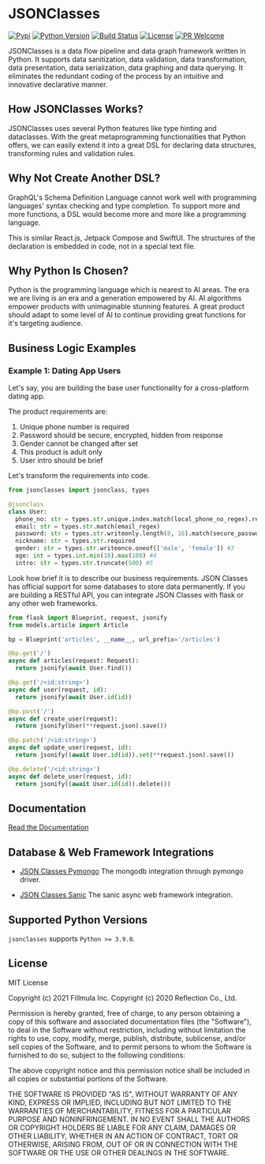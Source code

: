 JSONClasses
===========
[![Pypi][pypi-image]][pypi-url]
[![Python Version][python-image]][python-url]
[![Build Status][travis-image]][travis-url]
[![License][license-image]][license-url]
[![PR Welcome][pr-image]][pr-url]

JSONClasses is a data flow pipeline and data graph framework written in Python.
It supports data sanitization, data validation, data transformation, data
presentation, data serialization, data graphing and data querying. It
eliminates the redundant coding of the process by an intuitive and innovative
declarative manner.

## How JSONClasses Works?

JSONClasses uses several Python features like type hinting and dataclasses.
With the great metaprogramming functionalities that Python offers, we can
easily extend it into a great DSL for declaring data structures, transforming
rules and validation rules.

## Why Not Create Another DSL?

GraphQL's Schema Definition Language cannot work well with programming
languages' syntax checking and type completion. To support more and more
functions, a DSL would become more and more like a programming language.

This is similar React.js, Jetpack Compose and SwiftUI. The structures of the
declaration is embedded in code, not in a special text file.

## Why Python Is Chosen?

Python is the programming language which is nearest to AI areas. The era we are
living is an era and a generation empowered by AI. AI algorithms empower
products with unimaginable stunning features. A great product should adapt to
some level of AI to continue providing great functions for it's targeting
audience.

## Business Logic Examples

### Example 1: Dating App Users

Let's say, you are building the base user functionality for a cross-platform
dating app.

The product requirements are:

1. Unique phone number is required
2. Password should be secure, encrypted, hidden from response
3. Gender cannot be changed after set
4. This product is adult only
5. User intro should be brief

Let's transform the requirements into code.

```python
from jsonclasses import jsonclass, types

@jsonclass
class User:
  phone_no: str = types.str.unique.index.match(local_phone_no_regex).required #1
  email: str = types.str.match(email_regex)
  password: str = types.str.writeonly.length(8, 16).match(secure_password_regex).transform(salt).required #2
  nickname: str = types.str.required
  gender: str = types.str.writeonce.oneof(['male', 'female']) #3
  age: int = types.int.min(18).max(100) #4
  intro: str = types.str.truncate(500) #5
```

Look how brief it is to describe our business requirements. JSON Classes has
official support for some databases to store data permanently. If you are
building a RESTful API, you can integrate JSON Classes with flask or any
other web frameworks.

```python
from flask import Blueprint, request, jsonify
from models.article import Article

bp = Blueprint('articles', __name__, url_prefix='/articles')

@bp.get('/')
async def articles(request: Request):
  return jsonify(await User.find())

@bp.get('/<id:string>')
async def user(request, id):
  return jsonify(await User.id(id))

@bp.post('/')
async def create_user(request):
  return jsonify(User(**request.json).save())

@bp.patch('/<id:string>')
async def update_user(request, id):
  return jsonify((await User.id(id)).set(**request.json).save())

@bp.delete('/<id:string>')
async def delete_user(request, id):
  return jsonify((await User.id(id)).delete())
```

## Documentation

[Read the Documentation](https://docs.jsonclasses.com)

## Database & Web Framework Integrations

* [JSON Classes Pymongo](https://github.com/fillmula/jsonclasses-pymongo)
The mongodb integration through pymongo driver.

* [JSON Classes Sanic](https://github.com/fillmula/jsonclasses-sanic)
The sanic async web framework integration.

## Supported Python Versions

`jsonclasses` supports `Python >= 3.9.0`.

## License

MIT License

Copyright (c) 2021 Fillmula Inc.
Copyright (c) 2020 Reflection Co., Ltd.

Permission is hereby granted, free of charge, to any person obtaining a copy
of this software and associated documentation files (the "Software"), to deal
in the Software without restriction, including without limitation the rights
to use, copy, modify, merge, publish, distribute, sublicense, and/or sell
copies of the Software, and to permit persons to whom the Software is
furnished to do so, subject to the following conditions:

The above copyright notice and this permission notice shall be included in all
copies or substantial portions of the Software.

THE SOFTWARE IS PROVIDED "AS IS", WITHOUT WARRANTY OF ANY KIND, EXPRESS OR
IMPLIED, INCLUDING BUT NOT LIMITED TO THE WARRANTIES OF MERCHANTABILITY,
FITNESS FOR A PARTICULAR PURPOSE AND NONINFRINGEMENT. IN NO EVENT SHALL THE
AUTHORS OR COPYRIGHT HOLDERS BE LIABLE FOR ANY CLAIM, DAMAGES OR OTHER
LIABILITY, WHETHER IN AN ACTION OF CONTRACT, TORT OR OTHERWISE, ARISING FROM,
OUT OF OR IN CONNECTION WITH THE SOFTWARE OR THE USE OR OTHER DEALINGS IN THE
SOFTWARE.


[pypi-image]: https://img.shields.io/pypi/v/jsonclasses.svg?style=flat-square
[pypi-url]: https://pypi.org/project/jsonclasses/
[python-image]: https://img.shields.io/pypi/pyversions/jsonclasses?style=flat-square
[python-url]: https://pypi.org/project/jsonclasses/
[travis-image]: https://img.shields.io/travis/fillmula/jsonclasses.svg?style=flat-square&color=blue&logo=travis
[travis-url]: https://travis-ci.com/fillmula/jsonclasses
[license-image]: https://img.shields.io/github/license/fillmula/jsonclasses.svg?style=flat-square
[license-url]: https://github.com/fillmula/jsonclasses/blob/master/LICENSE
[pr-image]: https://img.shields.io/badge/PRs-welcome-brightgreen.svg?style=flat-square
[pr-url]: https://github.com/fillmula/jsonclasses

